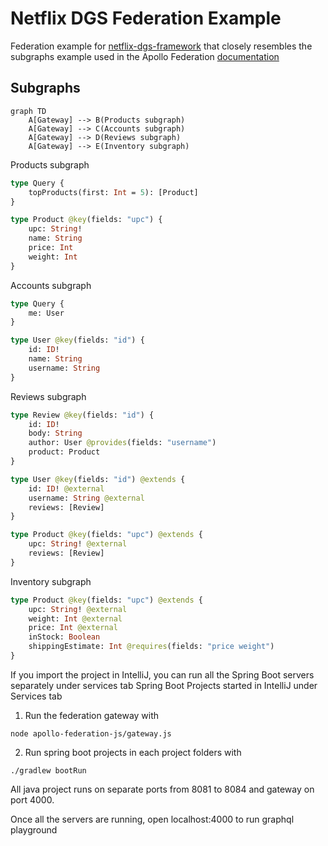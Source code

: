 # Netflix DGS Federation Example
Federation example for [netflix-dgs-framework](https://netflix.github.io/dgs/) that closely resembles the 
subgraphs example used in the Apollo Federation [documentation](https://www.apollographql.com/docs/federation/)

## Subgraphs
```mermaid
graph TD
    A[Gateway] --> B(Products subgraph)
    A[Gateway] --> C(Accounts subgraph)
    A[Gateway] --> D(Reviews subgraph)
    A[Gateway] --> E(Inventory subgraph)
```

Products subgraph
```graphql
type Query {
    topProducts(first: Int = 5): [Product]
}

type Product @key(fields: "upc") {
    upc: String!
    name: String
    price: Int
    weight: Int
}
```

Accounts subgraph
```graphql
type Query {
    me: User
}

type User @key(fields: "id") {
    id: ID!
    name: String
    username: String
}
```

Reviews subgraph
```graphql
type Review @key(fields: "id") {
    id: ID!
    body: String
    author: User @provides(fields: "username")
    product: Product
}

type User @key(fields: "id") @extends {
    id: ID! @external
    username: String @external
    reviews: [Review]
}

type Product @key(fields: "upc") @extends {
    upc: String! @external
    reviews: [Review]
}
```

Inventory subgraph
```graphql
type Product @key(fields: "upc") @extends {
    upc: String! @external
    weight: Int @external
    price: Int @external
    inStock: Boolean
    shippingEstimate: Int @requires(fields: "price weight")
}
```

If you import the project in IntelliJ, you can run all the Spring Boot servers separately under services tab
Spring Boot Projects started in IntelliJ under Services tab

1. Run the federation gateway with

`node apollo-federation-js/gateway.js`

2. Run spring boot projects in each project folders with

`./gradlew bootRun`

All java project runs on separate ports from 8081 to 8084 and gateway on port 4000.

Once all the servers are running, open localhost:4000 to run graphql playground